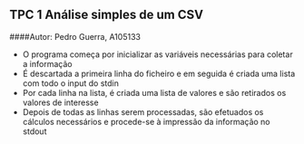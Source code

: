 ## TPC 1 Análise simples de um CSV
####Autor: Pedro Guerra, A105133

* O programa começa por inicializar as variáveis necessárias para coletar a informação
* É descartada a primeira linha do ficheiro e em seguida é criada uma lista com todo o input do stdin
*  Por cada linha na lista, é criada uma lista de valores e são retirados os valores de interesse
* Depois de todas as linhas serem processadas, são efetuados os cálculos necessários e procede-se à impressão da informação no stdout